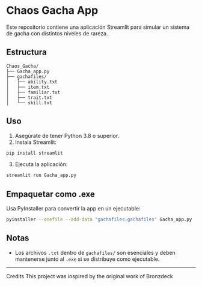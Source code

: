 # Chaos Gacha App

Este repositorio contiene una aplicación Streamlit para simular un sistema de gacha con distintos niveles de rareza.

## Estructura

```
Chaos_Gacha/
├── Gacha_app.py
├── gachafiles/
│   ├── ability.txt
│   ├── item.txt
│   ├── familiar.txt
│   ├── trait.txt
│   └── skill.txt
```

## Uso

1. Asegúrate de tener Python 3.8 o superior.
2. Instala Streamlit:

```bash
pip install streamlit
```

3. Ejecuta la aplicación:

```bash
streamlit run Gacha_app.py
```

## Empaquetar como .exe

Usa PyInstaller para convertir la app en un ejecutable:

```bash
pyinstaller --onefile --add-data "gachafiles;gachafiles" Gacha_app.py
```

## Notas

- Los archivos `.txt` dentro de `gachafiles/` son esenciales y deben mantenerse junto al `.exe` si se distribuye como ejecutable.

---

Credits
This project was inspired by the original work of Bronzdeck
